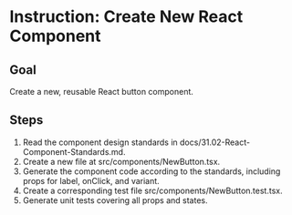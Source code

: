 # Instruction: Create New React Component

## Goal
Create a new, reusable React button component.

## Steps
1. Read the component design standards in docs/31.02-React-Component-Standards.md.
2. Create a new file at src/components/NewButton.tsx.
3. Generate the component code according to the standards, including props for label, onClick, and variant.
4. Create a corresponding test file src/components/NewButton.test.tsx.
5. Generate unit tests covering all props and states.
